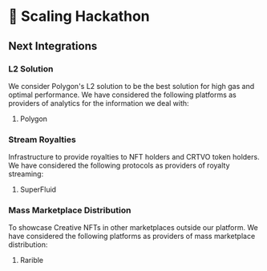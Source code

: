 # 🎊 Scaling Hackathon

## Next Integrations

### L2 Solution

We consider Polygon's L2 solution to be the best solution for high gas and optimal performance. We have considered the following platforms as providers of analytics for the information we deal with:

1. Polygon



### Stream Royalties

Infrastructure to provide royalties to NFT holders and CRTVO token holders. We have considered the following protocols as providers of royalty streaming:

1. SuperFluid



### Mass Marketplace Distribution

To showcase Creative NFTs in other marketplaces outside our platform. We have considered the following platforms as providers of mass marketplace distribution:

1. Rarible

